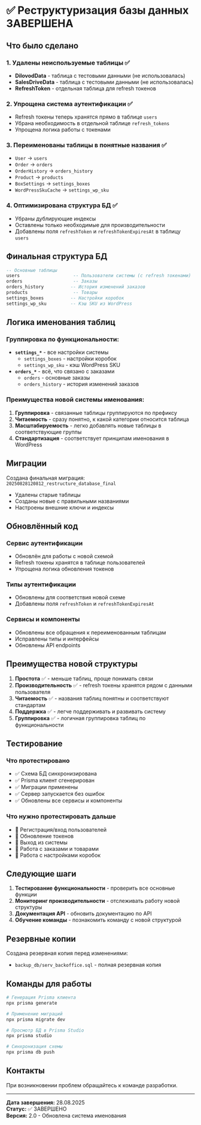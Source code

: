 # ✅ Реструктуризация базы данных ЗАВЕРШЕНА

## Что было сделано

### 1. Удалены неиспользуемые таблицы ✅
- **DilovodData** - таблица с тестовыми данными (не использовалась)
- **SalesDriveData** - таблица с тестовыми данными (не использовалась)
- **RefreshToken** - отдельная таблица для refresh токенов

### 2. Упрощена система аутентификации ✅
- Refresh токены теперь хранятся прямо в таблице `users`
- Убрана необходимость в отдельной таблице `refresh_tokens`
- Упрощена логика работы с токенами

### 3. Переименованы таблицы в понятные названия ✅
- `User` → `users`
- `Order` → `orders`
- `OrderHistory` → `orders_history`
- `Product` → `products`
- `BoxSettings` → `settings_boxes`
- `WordPressSkuCache` → `settings_wp_sku`

### 4. Оптимизирована структура БД ✅
- Убраны дублирующие индексы
- Оставлены только необходимые для производительности
- Добавлены поля `refreshToken` и `refreshTokenExpiresAt` в таблицу `users`

## Финальная структура БД

```sql
-- Основные таблицы
users                    -- Пользователи системы (с refresh токенами)
orders                   -- Заказы
orders_history          -- История изменений заказов
products                 -- Товары
settings_boxes          -- Настройки коробок
settings_wp_sku         -- Кэш SKU из WordPress
```

## Логика именования таблиц

### Группировка по функциональности:
- **`settings_*`** - все настройки системы
  - `settings_boxes` - настройки коробок
  - `settings_wp_sku` - кэш WordPress SKU
- **`orders_*`** - всё, что связано с заказами
  - `orders` - основные заказы
  - `orders_history` - история изменений заказов

### Преимущества новой системы именования:
1. **Группировка** - связанные таблицы группируются по префиксу
2. **Читаемость** - сразу понятно, к какой категории относится таблица
3. **Масштабируемость** - легко добавлять новые таблицы в соответствующие группы
4. **Стандартизация** - соответствует принципам именования в WordPress

## Миграции

Создана финальная миграция: `20250828120812_restructure_database_final`
- Удалены старые таблицы
- Созданы новые с правильными названиями
- Настроены внешние ключи и индексы

## Обновлённый код

### Сервис аутентификации
- Обновлён для работы с новой схемой
- Refresh токены хранятся в таблице пользователей
- Упрощена логика обновления токенов

### Типы аутентификации
- Обновлены для соответствия новой схеме
- Добавлены поля `refreshToken` и `refreshTokenExpiresAt`

### Сервисы и компоненты
- Обновлены все обращения к переименованным таблицам
- Исправлены типы и интерфейсы
- Обновлены API endpoints

## Преимущества новой структуры

1. **Простота** ✅ - меньше таблиц, проще понимать связи
2. **Производительность** ✅ - refresh токены хранятся рядом с данными пользователя
3. **Читаемость** ✅ - названия таблиц понятны и соответствуют стандартам
4. **Поддержка** ✅ - легче поддерживать и развивать систему
5. **Группировка** ✅ - логичная группировка таблиц по функциональности

## Тестирование

### Что протестировано
- ✅ Схема БД синхронизирована
- ✅ Prisma клиент сгенерирован
- ✅ Миграции применены
- ✅ Сервер запускается без ошибок
- ✅ Обновлены все сервисы и компоненты

### Что нужно протестировать дальше
- 🔄 Регистрация/вход пользователей
- 🔄 Обновление токенов
- 🔄 Выход из системы
- 🔄 Работа с заказами и товарами
- 🔄 Работа с настройками коробок

## Следующие шаги

1. **Тестирование функциональности** - проверить все основные функции
2. **Мониторинг производительности** - отслеживать работу новой структуры
3. **Документация API** - обновить документацию по API
4. **Обучение команды** - познакомить команду с новой структурой

## Резервные копии

Создана резервная копия перед изменениями:
- `backup_db/serv_backoffice.sql` - полная резервная копия

## Команды для работы

```bash
# Генерация Prisma клиента
npx prisma generate

# Применение миграций
npx prisma migrate dev

# Просмотр БД в Prisma Studio
npx prisma studio

# Синхронизация схемы
npx prisma db push
```

## Контакты

При возникновении проблем обращайтесь к команде разработки.

---

**Дата завершения:** 28.08.2025  
**Статус:** ✅ ЗАВЕРШЕНО  
**Версия:** 2.0 - Обновлена система именования
